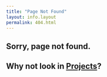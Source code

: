 ```yaml
---
title: "Page Not Found"
layout: info.layout
permalink: 404.html
---
```


<article class="info-content">

<h2>Sorry, page not found.</h2>
<h2>Why not look in <a href="/projects/" title="Projects">Projects</a>?</h2>

</article>
